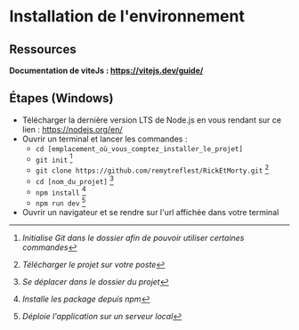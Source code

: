 # Installation de l'environnement

## Ressources
  **Documentation de viteJs : https://vitejs.dev/guide/**

## Étapes (Windows)
- Télécharger la dernière version LTS de Node.js en vous rendant sur ce lien : https://nodejs.org/en/
- Ouvrir un terminal et lancer les commandes :
  - ```cd [emplacement_où_vous_comptez_installer_le_projet]``` 
  - ```git init``` [^1]
  - ```git clone https://github.com/remytreflest/RickEtMorty.git``` [^2]
  - ```cd [nom_du_projet]``` [^3]
  - ```npm install``` [^4]
  - ```npm run dev``` [^5]
 - Ouvrir un navigateur et se rendre sur l'url affichée dans votre terminal


[^1]: *Initialise Git dans le dossier afin de pouvoir utiliser certaines commandes*
[^2]: *Télécharger le projet sur votre poste*
[^3]: *Se déplacer dans le dossier du projet*
[^4]: *Installe les package depuis npm*
[^5]: *Déploie l'application sur un serveur local*
